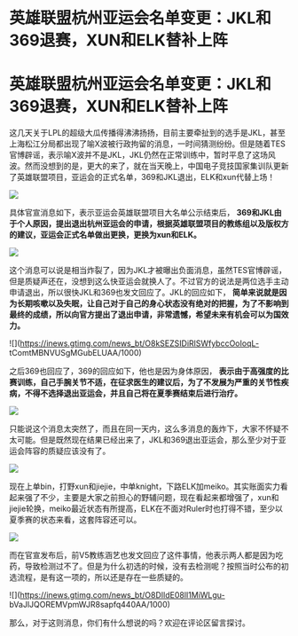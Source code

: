 # 英雄联盟杭州亚运会名单变更：JKL和369退赛，XUN和ELK替补上阵

# 英雄联盟杭州亚运会名单变更：JKL和369退赛，XUN和ELK替补上阵

这几天关于LPL的超级大瓜传播得沸沸扬扬，目前主要牵扯到的选手是JKL，甚至上海松江分局都出现了喻X波被行政拘留的消息，一时间猜测纷纷。但是随着TES官博辟谣，表示喻X波并不是JKL，JKL仍然在正常训练中，暂时平息了这场风波。然而没想到的是，更大的来了，就在当天晚上，中国电子竞技国家集训队更新了英雄联盟项目，亚运会的正式名单，369和JKL退出，ELK和xun代替上场！

![](https://inews.gtimg.com/news_bt/OObjnUJjbhLLblzM8a-O4sK8WfHgtv89ECvI4MUp2o3bIAA/1000)

具体官宣消息如下，表示亚运会英雄联盟项目大名单公示结束后，
**369和JKL由于个人原因，提出退出杭州亚运会的申请，根据英雄联盟项目的教练组以及版权方的建议，亚运会正式名单做出更换，更换为xun和ELK。**

![](https://inews.gtimg.com/news_bt/O2RpvwhWfblO-8e4LasIQgpAUVVJmvFrlVkyEwsiG4cREAA/1000)

这个消息可以说是相当炸裂了，因为JKL才被曝出负面消息，虽然TES官博辟谣，但是质疑声还在，没想到这么快亚运会就换人了。不过官方的说法是两位选手主动申请退出，所以很快JKL和369也发文回应了。JKL的回应如下，
**简单来说就是因为长期咳嗽以及失眠，让自己对于自己的身心状态没有绝对的把握，为了不影响到最终的成绩，所以向官方提出了退出申请，非常遗憾，希望未来有机会可以为国效力。**

![](https://inews.gtimg.com/news_bt/O8kSEZSIDiRlSWfybccOoIoqL-
tComtMBNVUSgMGubELUAA/1000)

之后369也回应了，369的回应如下，他也是因为身体原因，
**表示由于高强度的比赛训练，自己手腕关节不适，在征求医生的建议后，为了不发展为严重的关节性疾病，不得不选择退出亚运会，并且自己将在夏季赛结束后进行治疗。**

![](https://inews.gtimg.com/news_bt/OnSDxTQWvEsvrJ4vpah3VmKCC_AzUcO0j7fjr914HTDoMAA/1000)

只能说这个消息太突然了，而且在同一天内，这么多消息的轰炸下，大家不怀疑不太可能。但是既然现在结果已经出来了，JKL和369退出亚运会，那么至少对于亚运会阵容的质疑应该没有了。

![](https://inews.gtimg.com/news_bt/OE5coR1rPNRjwOZ8y-BVEn4iV8MHAvqmBR5h3IOknMLJoAA/1000)

现在上单bin，打野xun和jiejie，中单knight，下路ELK加meiko。其实账面实力看起来强了不少，主要是大家之前担心的野辅问题，现在看起来都增强了，xun和jiejie轮换，meiko最近状态有所提高，ELK在不面对Ruler时也打得不错，至少以夏季赛的状态来看，这套阵容还可以。

![](https://inews.gtimg.com/news_bt/O7C6zvhLkj7tx9uAN8RBcSuRTgP0W_iIDxzycn5ysGHFoAA/1000)

而在官宣发布后，前V5教练涵艺也发文回应了这件事情，他表示两人都是因为吃药，导致检测过不了。但是为什么初选的时候，没有去检测呢？按照当时公布的初选流程，是有这一项的，所以还是存在一些质疑的。

![](https://inews.gtimg.com/news_bt/O8DIldE08lI1MiWLgu-
bVaJlJQOREMVpmWJR8sapfq440AA/1000)

那么，对于这则消息，你们有什么想说的吗？欢迎在评论区留言探讨。

